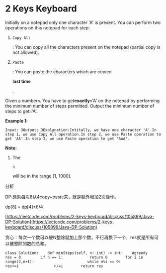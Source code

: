 # 2 Keys Keyboard

Initially on a notepad only one character 'A' is present. You can perform two operations on this notepad for each step:

1. `Copy All`

   : You can copy all the characters present on the notepad \(partial copy is not allowed\).

2. `Paste`

   : You can paste the characters which are copied

   **last time**

   .

Given a number`n`. You have to get**exactly**`n`'A' on the notepad by performing the minimum number of steps permitted. Output the minimum number of steps to get`n`'A'.

**Example 1:**

```text
Input: 3Output: 3Explanation:Intitally, we have one character 'A'.In step 1, we use Copy All operation.In step 2, we use Paste operation to get 'AA'.In step 3, we use Paste operation to get 'AAA'.
```

**Note:**

1. The

   `n`

   will be in the range \[1, 1000\].

分析

DP:想象每次8从4copy+paste来，就是额外增加2次操作。

dp\[8\] = dp\[4\]+8/4

[https://leetcode.com/problems/2-keys-keyboard/discuss/105899/Java-DP-Solution](https://leetcode.com/problems/2-keys-keyboard/discuss/105899/Java-DP-Solution)

贪心：每次一个数可以被N整除就加上那个数，不行再换下一个，res就是所有可以被整除的数的总和。

```text
class Solution:    def minSteps(self, n: int) -> int:    #greedy        res = 0         if n == 1:            return 0        for i in range(2,n+1):                        while n%i == 0:                                res+=i                n/=i        return res
```

